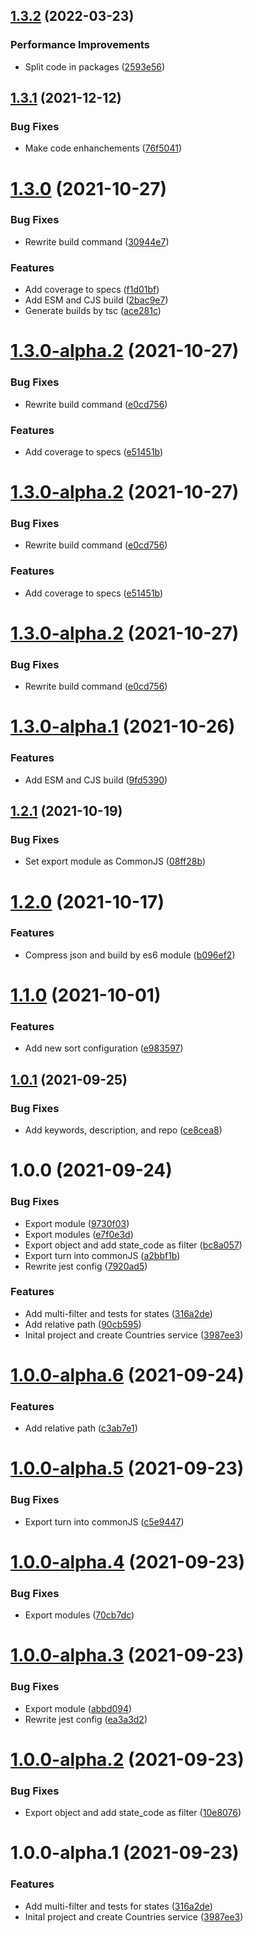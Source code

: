 ## [1.3.2](https://github.com/Randagio13/countries-states-cities-service/compare/v1.3.1...v1.3.2) (2022-03-23)


### Performance Improvements

* Split code in packages ([2593e56](https://github.com/Randagio13/countries-states-cities-service/commit/2593e56af56dad3235aec67dee1440f6014ae7fe))

## [1.3.1](https://github.com/Randagio13/countries-states-cities-service/compare/v1.3.0...v1.3.1) (2021-12-12)


### Bug Fixes

* Make code enhanchements ([76f5041](https://github.com/Randagio13/countries-states-cities-service/commit/76f504165f0348adf8878dc6ceeb0a13bbaa162d))

# [1.3.0](https://github.com/Randagio13/countries-states-cities-service/compare/v1.2.1...v1.3.0) (2021-10-27)


### Bug Fixes

* Rewrite build command ([30944e7](https://github.com/Randagio13/countries-states-cities-service/commit/30944e712f9b4746882339e6512a12edfc161730))


### Features

* Add coverage to specs ([f1d01bf](https://github.com/Randagio13/countries-states-cities-service/commit/f1d01bf921bba96fe9094b2892b47b138f9b1fa5))
* Add ESM and CJS build ([2bac9e7](https://github.com/Randagio13/countries-states-cities-service/commit/2bac9e7994c508d74c2bde2a1dda35fb97be5af6))
* Generate builds by tsc ([ace281c](https://github.com/Randagio13/countries-states-cities-service/commit/ace281c2d24f950e2f2a3c0830ce28dee56f4e93))

# [1.3.0-alpha.2](https://github.com/Randagio13/countries-states-cities-service/compare/v1.3.0-alpha.1...v1.3.0-alpha.2) (2021-10-27)


### Bug Fixes

* Rewrite build command ([e0cd756](https://github.com/Randagio13/countries-states-cities-service/commit/e0cd756d6096fe28156737c3d89415a5742ccc57))


### Features

* Add coverage to specs ([e51451b](https://github.com/Randagio13/countries-states-cities-service/commit/e51451b430d05a8d7f10ff23d23a83d3e520f640))

# [1.3.0-alpha.2](https://github.com/Randagio13/countries-states-cities-service/compare/v1.3.0-alpha.1...v1.3.0-alpha.2) (2021-10-27)


### Bug Fixes

* Rewrite build command ([e0cd756](https://github.com/Randagio13/countries-states-cities-service/commit/e0cd756d6096fe28156737c3d89415a5742ccc57))


### Features

* Add coverage to specs ([e51451b](https://github.com/Randagio13/countries-states-cities-service/commit/e51451b430d05a8d7f10ff23d23a83d3e520f640))

# [1.3.0-alpha.2](https://github.com/Randagio13/countries-states-cities-service/compare/v1.3.0-alpha.1...v1.3.0-alpha.2) (2021-10-27)


### Bug Fixes

* Rewrite build command ([e0cd756](https://github.com/Randagio13/countries-states-cities-service/commit/e0cd756d6096fe28156737c3d89415a5742ccc57))

# [1.3.0-alpha.1](https://github.com/Randagio13/countries-states-cities-service/compare/v1.2.1...v1.3.0-alpha.1) (2021-10-26)


### Features

* Add ESM and CJS build ([9fd5390](https://github.com/Randagio13/countries-states-cities-service/commit/9fd5390302c5637da7625e8586479660bba02ab2))

## [1.2.1](https://github.com/Randagio13/countries-states-cities-service/compare/v1.2.0...v1.2.1) (2021-10-19)


### Bug Fixes

* Set export module as CommonJS ([08ff28b](https://github.com/Randagio13/countries-states-cities-service/commit/08ff28b9a30a828ef3b6a99748ce5e578ca9ea01))

# [1.2.0](https://github.com/Randagio13/countries-states-cities-service/compare/v1.1.0...v1.2.0) (2021-10-17)


### Features

* Compress json and build by es6 module ([b096ef2](https://github.com/Randagio13/countries-states-cities-service/commit/b096ef2f8a49424e520c6b2d8ddd2a394166132c))

# [1.1.0](https://github.com/Randagio13/countries-states-cities-service/compare/v1.0.1...v1.1.0) (2021-10-01)


### Features

* Add new sort configuration ([e983597](https://github.com/Randagio13/countries-states-cities-service/commit/e9835976e8bb73265383cf1d443b51272ed570f4))

## [1.0.1](https://github.com/Randagio13/countries-states-cities-service/compare/v1.0.0...v1.0.1) (2021-09-25)


### Bug Fixes

* Add keywords, description, and repo ([ce8cea8](https://github.com/Randagio13/countries-states-cities-service/commit/ce8cea83aa38c18d7f4228f429a26392931e00d0))

# 1.0.0 (2021-09-24)


### Bug Fixes

* Export module ([9730f03](https://github.com/Randagio13/countries-states-cities-service/commit/9730f0304428b521eaff16be2f9c13400a2802d3))
* Export modules ([e7f0e3d](https://github.com/Randagio13/countries-states-cities-service/commit/e7f0e3dd057647460dba59a0771c1f8f80b5511c))
* Export object and add state_code as filter ([bc8a057](https://github.com/Randagio13/countries-states-cities-service/commit/bc8a0576430a9b7d6d261d5dd2acbcec1d41dfba))
* Export turn into commonJS ([a2bbf1b](https://github.com/Randagio13/countries-states-cities-service/commit/a2bbf1b678d4c796fce0cfc41243305ecf3e3913))
* Rewrite jest config ([7920ad5](https://github.com/Randagio13/countries-states-cities-service/commit/7920ad54a2ccde4fa458bb64ec42d11603b2cfd4))


### Features

* Add multi-filter and tests for states ([316a2de](https://github.com/Randagio13/countries-states-cities-service/commit/316a2deb89889010fcd569ef39852d378e5111b9))
* Add relative path ([90cb595](https://github.com/Randagio13/countries-states-cities-service/commit/90cb59501829147efd9aa6cd0ada2e9f75a9bc52))
* Inital project and create Countries service ([3987ee3](https://github.com/Randagio13/countries-states-cities-service/commit/3987ee3e5fc6d51e3ac593ad5bb24165594ed9ec))

# [1.0.0-alpha.6](https://github.com/Randagio13/countries-states-cities-service/compare/v1.0.0-alpha.5...v1.0.0-alpha.6) (2021-09-24)


### Features

* Add relative path ([c3ab7e1](https://github.com/Randagio13/countries-states-cities-service/commit/c3ab7e16ad9fc86afd80877f0d48cfe82aa45bf2))

# [1.0.0-alpha.5](https://github.com/Randagio13/countries-states-cities-service/compare/v1.0.0-alpha.4...v1.0.0-alpha.5) (2021-09-23)


### Bug Fixes

* Export turn into commonJS ([c5e9447](https://github.com/Randagio13/countries-states-cities-service/commit/c5e94476185dde7f41d98861830597a40c974edc))

# [1.0.0-alpha.4](https://github.com/Randagio13/countries-states-cities-service/compare/v1.0.0-alpha.3...v1.0.0-alpha.4) (2021-09-23)


### Bug Fixes

* Export modules ([70cb7dc](https://github.com/Randagio13/countries-states-cities-service/commit/70cb7dc2d82dfd7644807b03e1cfed5c3897ac72))

# [1.0.0-alpha.3](https://github.com/Randagio13/countries-states-cities-service/compare/v1.0.0-alpha.2...v1.0.0-alpha.3) (2021-09-23)


### Bug Fixes

* Export module ([abbd094](https://github.com/Randagio13/countries-states-cities-service/commit/abbd094187a3049c1a49747de0daf9a111fdd8ad))
* Rewrite jest config ([ea3a3d2](https://github.com/Randagio13/countries-states-cities-service/commit/ea3a3d2e33fb4b1787321350f3a90f0645e1da9c))

# [1.0.0-alpha.2](https://github.com/Randagio13/countries-states-cities-service/compare/v1.0.0-alpha.1...v1.0.0-alpha.2) (2021-09-23)


### Bug Fixes

* Export object and add state_code as filter ([10e8076](https://github.com/Randagio13/countries-states-cities-service/commit/10e80767b3cf49dd17efd12b71532ca1bc223171))

# 1.0.0-alpha.1 (2021-09-23)


### Features

* Add multi-filter and tests for states ([316a2de](https://github.com/Randagio13/countries-states-cities-service/commit/316a2deb89889010fcd569ef39852d378e5111b9))
* Inital project and create Countries service ([3987ee3](https://github.com/Randagio13/countries-states-cities-service/commit/3987ee3e5fc6d51e3ac593ad5bb24165594ed9ec))

